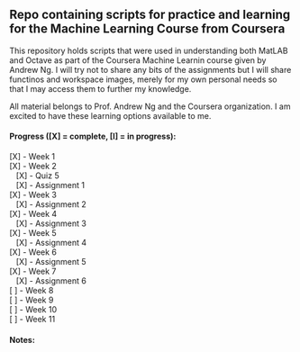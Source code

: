 ## Repo containing scripts for practice and learning for the Machine Learning Course from Coursera

This repository holds scripts that were used in understanding both MatLAB and Octave as part of the Coursera Machine Learnin course given by Andrew Ng. I will try not to share any bits of the assignments but I will share functinos and workspace images, merely for my own personal needs so that I may access them to further my knowledge. 

All material belongs to Prof. Andrew Ng and the Coursera organization. I am excited to have these learning options available to me.

#### Progress ([X] = complete, [I] = in progress):

[X] - Week 1  
[X] - Week 2  
&nbsp;&nbsp;&nbsp;[X] - Quiz 5  
&nbsp;&nbsp;&nbsp;[X] - Assignment 1  
[X] - Week 3  
&nbsp;&nbsp;&nbsp;[X] - Assignment 2  
[X] - Week 4  
&nbsp;&nbsp;&nbsp;[X] - Assignment 3  
[X] - Week 5  
&nbsp;&nbsp;&nbsp;[X] - Assignment 4  
[X] - Week 6  
&nbsp;&nbsp;&nbsp;[X] - Assignment 5  
[X] - Week 7  
&nbsp;&nbsp;&nbsp;[X] - Assignment 6  
[ ] - Week 8  
[ ] - Week 9  
[ ] - Week 10  
[ ] - Week 11  

#### Notes:
